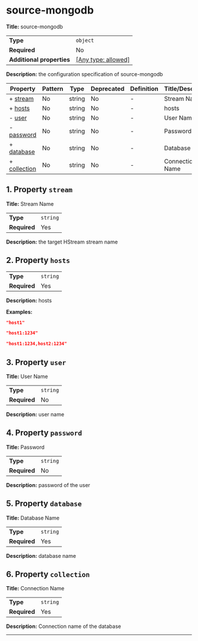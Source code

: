 # source-mongodb

**Title:** source-mongodb

|                           |                                                                           |
| ------------------------- | ------------------------------------------------------------------------- |
| **Type**                  | `object`                                                                  |
| **Required**              | No                                                                        |
| **Additional properties** | [[Any type: allowed]](# "Additional Properties of any type are allowed.") |

**Description:** the configuration specification of source-mongodb

| Property                     | Pattern | Type   | Deprecated | Definition | Title/Description |
| ---------------------------- | ------- | ------ | ---------- | ---------- | ----------------- |
| + [stream](#stream )         | No      | string | No         | -          | Stream Name       |
| + [hosts](#hosts )           | No      | string | No         | -          | hosts             |
| - [user](#user )             | No      | string | No         | -          | User Name         |
| - [password](#password )     | No      | string | No         | -          | Password          |
| + [database](#database )     | No      | string | No         | -          | Database Name     |
| + [collection](#collection ) | No      | string | No         | -          | Connection Name   |

## <a name="stream"></a>1. Property `stream`

**Title:** Stream Name

|              |          |
| ------------ | -------- |
| **Type**     | `string` |
| **Required** | Yes      |

**Description:** the target HStream stream name

## <a name="hosts"></a>2. Property `hosts`

|              |          |
| ------------ | -------- |
| **Type**     | `string` |
| **Required** | Yes      |

**Description:** hosts

**Examples:** 

```json
"host1"
```

```json
"host1:1234"
```

```json
"host1:1234,host2:1234"
```

## <a name="user"></a>3. Property `user`

**Title:** User Name

|              |          |
| ------------ | -------- |
| **Type**     | `string` |
| **Required** | No       |

**Description:** user name

## <a name="password"></a>4. Property `password`

**Title:** Password

|              |          |
| ------------ | -------- |
| **Type**     | `string` |
| **Required** | No       |

**Description:** password of the user

## <a name="database"></a>5. Property `database`

**Title:** Database Name

|              |          |
| ------------ | -------- |
| **Type**     | `string` |
| **Required** | Yes      |

**Description:** database name

## <a name="collection"></a>6. Property `collection`

**Title:** Connection Name

|              |          |
| ------------ | -------- |
| **Type**     | `string` |
| **Required** | Yes      |

**Description:** Connection name of the database

----------------------------------------------------------------------------------------------------------------------------
